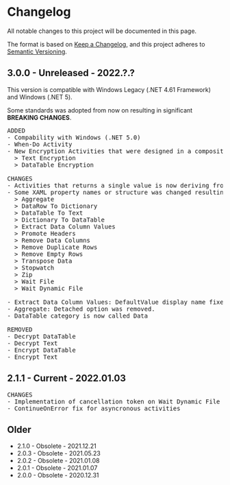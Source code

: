 # Changelog
All notable changes to this project will be documented in this page.

The format is based on [Keep a Changelog](https://keepachangelog.com/en/1.0.0/),
and this project adheres to [Semantic Versioning](https://semver.org/spec/v2.0.0.html).

## 3.0.0 - Unreleased - 2022.?.?

This version is compatible with Windows Legacy (.NET 4.61 Framework) and Windows (.NET 5).

Some standards was adopted from now on resulting in significant **BREAKING CHANGES**.

<pre class="changelog">
ADDED
- Compability with Windows (.NET 5.0)
- When-Do Activity
- New Encryption Activities that were designed in a composition way.
  > Text Encryption
  > DataTable Encryption

CHANGES
- Activities that returns a single value is now deriving from CodeActivity&lt;T>.
- Some XAML property names or structure was changed resulting in a BREAKING CHANGES for the below activities:
  > Aggregate
  > DataRow To Dictionary
  > DataTable To Text
  > Dictionary To DataTable
  > Extract Data Column Values
  > Promote Headers
  > Remove Data Columns
  > Remove Duplicate Rows
  > Remove Empty Rows
  > Transpose Data
  > Stopwatch
  > Zip
  > Wait File
  > Wait Dynamic File

- Extract Data Column Values: DefaultValue display name fixed.
- Aggregate: Detached option was removed.
- DataTable category is now called Data

REMOVED
- Decrypt DataTable
- Decrypt Text
- Encrypt DataTable
- Encrypt Text
</pre>

## 2.1.1 - Current - 2022.01.03
<pre class="changelog">
CHANGES
- Implementation of cancellation token on Wait Dynamic File activity.
- ContinueOnError fix for asyncronous activities
</pre>


## Older
- 2.1.0 - Obsolete - 2021.12.21
- 2.0.3 - Obsolete - 2021.05.23
- 2.0.2 - Obsolete - 2021.01.08
- 2.0.1 - Obsolete - 2021.01.07
- 2.0.0 - Obsolete - 2020.12.31
